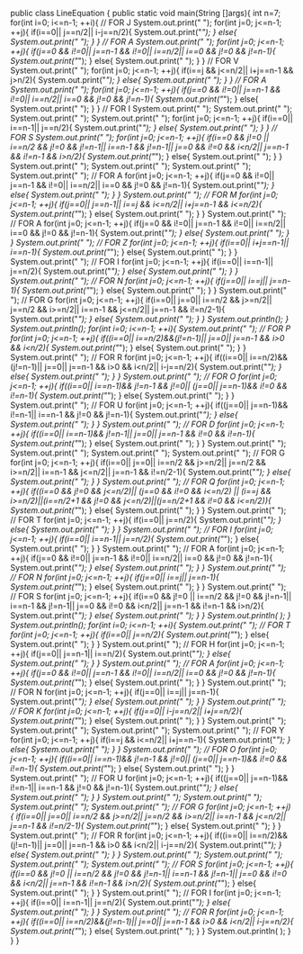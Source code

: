 public class LineEquation {
    public static void main(String []args){
        int n=7;
        for(int i=0; i<=n-1; ++i){
            // FOR J
            System.out.print(" ");
            for(int j=0; j<=n-1; ++j){
               if(i==0|| j==n/2|| i-j==n/2){
               System.out.print("*");
            }
            else{
               System.out.print(" ");
            }
            }
            // FOR A
            System.out.print(" ");
            for(int j=0; j<=n-1; ++j){
               if(j==0 && i!=0|| j==n-1 && i!=0|| i==n/2|| i==0 && j!=0 && j!=n-1){
               System.out.print("*");
            }
            else{
               System.out.print(" ");
            }
            }
            // FOR V
            System.out.print(" ");
            for(int j=0; j<=n-1; ++j){
               if(i==j && j<=n/2|| i+j==n-1 && j>n/2){
               System.out.print("*");
            }
            else{
               System.out.print(" ");
            }
            }
            // FOR A
            System.out.print(" ");
            for(int j=0; j<=n-1; ++j){
               if(j==0 && i!=0|| j==n-1 && i!=0|| i==n/2|| i==0 && j!=0 && j!=n-1){
               System.out.print("*");
            }
            else{
               System.out.print(" ");
            }
            }
            // FOR I
            System.out.print(" ");
            System.out.print(" ");
            System.out.print(" ");
            System.out.print(" ");
            for(int j=0; j<=n-1; ++j){
               if(i==0|| i==n-1|| j==n/2){
               System.out.print("*");
            }
            else{
               System.out.print(" ");
            }
            }
            // FOR S
               System.out.print(" ");
            for(int j=0; j<=n-1; ++j){
               if(i==0 && j!=0 || i==n/2 && j!=0 && j!=n-1|| i==n-1 && j!=n-1|| j==0 && i!=0 && i<n/2|| j==n-1 && i!=n-1 && i>n/2){
               System.out.print("*");
            }
            else{
               System.out.print(" ");
            }
            }
            System.out.print(" ");
            System.out.print(" ");
            System.out.print(" ");
            System.out.print(" ");
            // FOR A
            for(int j=0; j<=n-1; ++j){
               if(j==0 && i!=0|| j==n-1 && i!=0|| i==n/2|| i==0 && j!=0 && j!=n-1){
               System.out.print("*");
            }
            else{
               System.out.print(" ");
            }
            }
            System.out.print(" ");
            // FOR M
            for(int j=0; j<=n-1; ++j){
               if(j==0|| j==n-1|| i==j && i<=n/2|| i+j==n-1 && i<=n/2){
               System.out.print("*");
            }
            else{
               System.out.print(" ");
            }
            }
            System.out.print(" ");
            // FOR A
            for(int j=0; j<=n-1; ++j){
               if(j==0 && i!=0|| j==n-1 && i!=0|| i==n/2|| i==0 && j!=0 && j!=n-1){
               System.out.print("*");
            }
            else{
               System.out.print(" ");
            }
            }
            System.out.print(" ");
            // FOR Z
            for(int j=0; j<=n-1; ++j){
               if(i==0|| i+j==n-1|| i==n-1){
               System.out.print("*");
            }
            else{
               System.out.print(" ");
            }
            }
            System.out.print(" ");
            // FOR I
            for(int j=0; j<=n-1; ++j){
               if(i==0|| i==n-1|| j==n/2){
               System.out.print("*");
            }
            else{
               System.out.print(" ");
            }
            }
            System.out.print(" ");
            // FOR N
            for(int j=0; j<=n-1; ++j){
               if(j==0|| i==j|| j==n-1){
               System.out.print("*");
            }
            else{
               System.out.print(" ");
            }
            }
            System.out.print(" ");
            // FOR G
            for(int j=0; j<=n-1; ++j){
               if(i==0|| j==0|| i==n/2 && j>=n/2|| j==n/2 && i>=n/2|| i==n-1 && j<=n/2|| j==n-1 && i!=n/2-1){
               System.out.print("*");
            }
            else{
               System.out.print(" ");
            }
            }
               System.out.println();
        }
        System.out.println();
        for(int i=0; i<=n-1; ++i){
            System.out.print(" ");
            // FOR P
            for(int j=0; j<=n-1; ++j){
               if((i==0|| i==n/2)&&(j!=n-1)|| j==0|| j==n-1 && i>0 && i<n/2){
               System.out.print("*");
            }
            else{
               System.out.print(" ");
            }
            }
            System.out.print(" ");
            // FOR R
            for(int j=0; j<=n-1; ++j){
               if((i==0|| i==n/2)&&(j!=n-1)|| j==0|| j==n-1 && i>0 && i<n/2|| i-j==n/2){
               System.out.print("*");
            }
            else{
               System.out.print(" ");
            }
            }
            System.out.print(" ");
            // FOR O
            for(int j=0; j<=n-1; ++j){
               if((i==0|| i==n-1)&& j!=n-1 && j!=0|| (j==0|| j==n-1)&& i!=0 && i!=n-1){
               System.out.print("*");
            }
            else{
               System.out.print(" ");
            }
            }
            System.out.print(" ");
            // FOR U
            for(int j=0; j<=n-1; ++j){
               if((j==0|| j==n-1)&& i!=n-1|| i==n-1 && j!=0 && j!=n-1){
               System.out.print("*");
            }
            else{
               System.out.print(" ");
            }
            }
            System.out.print(" ");
            // FOR D
            for(int j=0; j<=n-1; ++j){
               if((i==0|| i==n-1)&& j!=n-1|| j==0|| j==n-1 && i!=0 && i!=n-1){
               System.out.print("*");
            }
            else{
               System.out.print(" ");
            }
            }
            System.out.print(" ");
            System.out.print(" ");
            System.out.print(" ");
            System.out.print(" ");
            // FOR G
            for(int j=0; j<=n-1; ++j){
               if(i==0|| j==0|| i==n/2 && j>=n/2|| j==n/2 && i>=n/2|| i==n-1 && j<=n/2|| j==n-1 && i!=n/2-1){
               System.out.print("*");
            }
            else{
               System.out.print(" ");
            }
            }
            System.out.print(" ");
            // FOR Q
            for(int j=0; j<=n-1; ++j){
               if((i==0 && j!=0 && j<=n/2)|| (j==0 && i!=0 && i<=n/2) || (i==j && i>=n/2)||(i==n/2+1 && j!=0 && j<=n/2)||(j==n/2+1 && i!=0 && i<=n/2)){
               System.out.print("*");
            }
            else{
               System.out.print(" ");
            }
            }
            System.out.print(" ");
            // FOR T
            for(int j=0; j<=n-1; ++j){
               if(i==0|| j==n/2){
               System.out.print("*");
            }
            else{
               System.out.print(" ");
            }
            }
            System.out.print(" ");
            // FOR I
            for(int j=0; j<=n-1; ++j){
               if(i==0|| i==n-1|| j==n/2){
               System.out.print("*");
            }
            else{
               System.out.print(" ");
            }
            }
            System.out.print(" ");
            // FOR A
            for(int j=0; j<=n-1; ++j){
               if(j==0 && i!=0|| j==n-1 && i!=0|| i==n/2|| i==0 && j!=0 && j!=n-1){
               System.out.print("*");
            }
            else{
               System.out.print(" ");
            }
            }
            System.out.print(" ");
            // FOR N
            for(int j=0; j<=n-1; ++j){
               if(j==0|| i==j|| j==n-1){
               System.out.print("*");
            }
            else{
               System.out.print(" ");
            }
            }
            System.out.print(" ");
            // FOR S
            for(int j=0; j<=n-1; ++j){
               if(i==0 && j!=0 || i==n/2 && j!=0 && j!=n-1|| i==n-1 && j!=n-1|| j==0 && i!=0 && i<n/2|| j==n-1 && i!=n-1 && i>n/2){
               System.out.print("*");
            }
            else{
               System.out.print(" ");
            }
            }
            System.out.println( );
        }
        System.out.println();
        for(int i=0; i<=n-1; ++i){
            System.out.print(" ");
            // FOR T
            for(int j=0; j<=n-1; ++j){
               if(i==0|| j==n/2){
               System.out.print("*");
            }
            else{
               System.out.print(" ");
            }
            }
            System.out.print(" ");
            // FOR H
            for(int j=0; j<=n-1; ++j){
               if(j==0|| j==n-1|| i==n/2){
               System.out.print("*");
            }
            else{
               System.out.print(" ");
            }
            }
            System.out.print(" ");
            // FOR A
            for(int j=0; j<=n-1; ++j){
               if(j==0 && i!=0|| j==n-1 && i!=0|| i==n/2|| i==0 && j!=0 && j!=n-1){
               System.out.print("*");
            }
            else{
               System.out.print(" ");
            }
            }
            System.out.print(" ");
            // FOR N
            for(int j=0; j<=n-1; ++j){
               if(j==0|| i==j|| j==n-1){
               System.out.print("*");
            }
            else{
               System.out.print(" ");
            }
            }
            System.out.print(" ");
            // FOR K
            for(int j=0; j<=n-1; ++j){
               if(j==0|| i-j==n/2|| i+j==n/2){
               System.out.print("*");
            }
            else{
               System.out.print(" ");
            }
            }
            System.out.print(" ");
            System.out.print(" ");
            System.out.print(" ");
            System.out.print(" ");
            // FOR Y
            for(int j=0; j<=n-1; ++j){
               if(i==j && i<=n/2|| i+j==n-1){
               System.out.print("*");
            }
            else{
               System.out.print(" ");
            }
            }
            System.out.print(" ");
            // FOR O
            for(int j=0; j<=n-1; ++j){
               if((i==0|| i==n-1)&& j!=n-1 && j!=0|| (j==0|| j==n-1)&& i!=0 && i!=n-1){
               System.out.print("*");
            }
            else{
               System.out.print(" ");
            }
            }
            System.out.print(" ");
            // FOR U
            for(int j=0; j<=n-1; ++j){
               if((j==0|| j==n-1)&& i!=n-1|| i==n-1 && j!=0 && j!=n-1){
               System.out.print("*");
            }
            else{
               System.out.print(" ");
            }
            }
            System.out.print(" ");
            System.out.print(" ");
            System.out.print(" ");
            System.out.print(" ");
            // FOR G
            for(int j=0; j<=n-1; ++j){
               if(i==0|| j==0|| i==n/2 && j>=n/2|| j==n/2 && i>=n/2|| i==n-1 && j<=n/2|| j==n-1 && i!=n/2-1){
               System.out.print("*");
            }
            else{
               System.out.print(" ");
            }
            }
            System.out.print(" ");
            // FOR R
            for(int j=0; j<=n-1; ++j){
               if((i==0|| i==n/2)&&(j!=n-1)|| j==0|| j==n-1 && i>0 && i<n/2|| i-j==n/2){
               System.out.print("*");
            }
            else{
               System.out.print(" ");
            }
            }
            System.out.print(" ");
            System.out.print(" ");
            System.out.print(" ");
            System.out.print(" ");
            // FOR S
            for(int j=0; j<=n-1; ++j){
               if(i==0 && j!=0 || i==n/2 && j!=0 && j!=n-1|| i==n-1 && j!=n-1|| j==0 && i!=0 && i<n/2|| j==n-1 && i!=n-1 && i>n/2){
               System.out.print("*");
            }
            else{
               System.out.print(" ");
            }
            }
            System.out.print(" ");
            // FOR I
            for(int j=0; j<=n-1; ++j){
               if(i==0|| i==n-1|| j==n/2){
               System.out.print("*");
            }
            else{
               System.out.print(" ");
            }
            }
            System.out.print(" ");
            // FOR R
            for(int j=0; j<=n-1; ++j){
               if((i==0|| i==n/2)&&(j!=n-1)|| j==0|| j==n-1 && i>0 && i<n/2|| i-j==n/2){
               System.out.print("*");
            }
            else{
               System.out.print(" ");
            }
            }
            System.out.println( );
        }
        }
}

